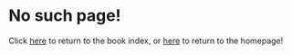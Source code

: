 # No such page!

Click [here](https://dlog.div.is/book/) to return to the book index, or [here](https://dlog.div.is) to return to the homepage!

